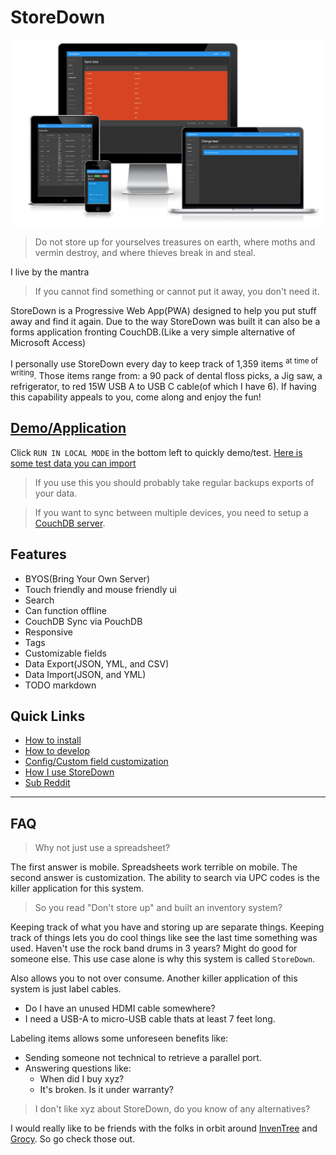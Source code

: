# StoreDown

![Responsive to screen size](./docs/images/responsive.png)
> Do not store up for yourselves treasures on earth, where moths and vermin destroy, and where thieves break in and steal.

I live by the mantra

> If you cannot find something or cannot put it away, you don't need it.

StoreDown is a Progressive Web App(PWA) designed to help you put stuff away and find it again.
Due to the way StoreDown was built it can also be a forms application fronting CouchDB.(Like a very simple alternative of Microsoft Access)

I personally use StoreDown every day to keep track of 1,359 items <sup> at time of writing</sup>. Those items range from: a 90 pack of dental floss picks, a Jig saw, a refrigerator, to red 15W USB A to USB C cable(of which I have 6). If having this capability appeals to you, come along and enjoy the fun!


## [Demo/Application](https://storedown.org/dist/)
Click `RUN IN LOCAL MODE` in the bottom left to quickly demo/test.
[Here is some test data you can import](https://gist.github.com/FoxUSA/80bc1b72b896a5d1db550ea7aaf4a167)

> If you use this you should probably take regular backups exports of your data.

> If you want to sync between multiple devices, you need to setup a [CouchDB server](https://hub.docker.com/_/couchdb).

## Features
- BYOS(Bring Your Own Server)
- Touch friendly and mouse friendly ui
- Search
- Can function offline
- CouchDB Sync via PouchDB
- Responsive
- Tags
- Customizable fields
- Data Export(JSON, YML, and CSV)
- Data Import(JSON, and YML)
- TODO markdown



## Quick Links
- [How to install](./docs/install.md)
- [How to develop](./docs/development.md)
- [Config/Custom field customization](./docs/config.schema.md)
- [How I use StoreDown](./docs/system.md)
- [Sub Reddit](https://www.reddit.com/r/storedown/)

---

## FAQ

> Why not just use a spreadsheet?

The first answer is mobile. Spreadsheets work terrible on mobile.
The second answer is customization. The ability to search via UPC codes is the killer application for this system.

> So you read "Don't store up" and built an inventory system?

Keeping track of what you have and storing up are separate things.
Keeping track of things lets you do cool things like see the last time something was used.
Haven't use the rock band drums in 3 years? Might do good for someone else.
This use case alone is why this system is called `StoreDown`.

Also allows you to not over consume.
Another killer application of this system is just label cables.
- Do I have an unused HDMI cable somewhere?
- I need a USB-A to micro-USB cable thats at least 7 feet long.

Labeling items allows some unforeseen benefits like:
- Sending someone not technical to retrieve a parallel port.
- Answering questions like:
  - When did I buy xyz?
  - It's broken. Is it under warranty?

> I don't like xyz about StoreDown, do you know of any alternatives? 

I would really like to be friends with the folks in orbit around [InvenTree](https://github.com/inventree/InvenTree) and [Grocy](https://github.com/grocy/grocy). 
So go check those out.